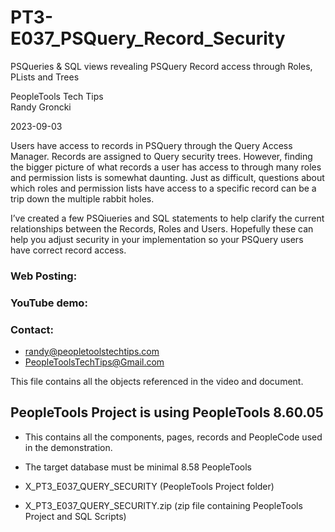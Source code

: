 # PT3-E037_PSQuery_Record_Security
PSQueries &amp; SQL views revealing PSQuery Record access through Roles, PLists and Trees

PeopleTools Tech Tips    
Randy Groncki

2023-09-03

Users have access to records in PSQuery through the Query Access Manager.  Records are assigned to Query security trees.  However, finding the bigger picture of what records a user has access to through many roles and permission lists is somewhat daunting.  Just as difficult, questions about which roles and permission lists have access to a specific record can be a trip down the multiple rabbit holes.

I’ve created a few PSQiueries and SQL statements to help clarify the current relationships between the Records, Roles and Users. Hopefully these can help you adjust security in your implementation so your PSQuery users have correct record access.


### Web Posting: 

### YouTube demo: 

### Contact:  
* randy@peopletoolstechtips.com  
* PeopleToolsTechTips@Gmail.com

This file contains all the objects referenced in the video and document.

## PeopleTools Project is using PeopleTools 8.60.05
  * This contains all the components, pages, records and PeopleCode used in the demonstration.
  * The target database must be minimal 8.58 PeopleTools

* X_PT3_E037_QUERY_SECURITY (PeopleTools Project folder)  
* X_PT3_E037_QUERY_SECURITY.zip  (zip file containing PeopleTools Project and SQL Scripts)
